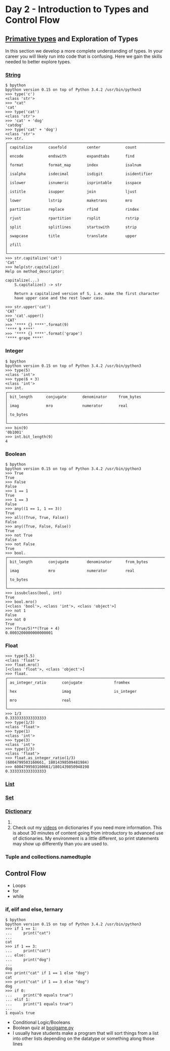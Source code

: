 # Day 2 - Introduction to Types and Control Flow
## [Primative types](https://docs.python.org/3.5/library/stdtypes.html) and Exploration of Types
In this section we develop a more complete understanding of types. In your career you will likely run into code that is confusing. Here we gain the skills needed to better explore types.

### [String](https://docs.python.org/3.5/library/string.html)
```
$ bpython
bpython version 0.15 on top of Python 3.4.2 /usr/bin/python3
>>> type('c')
<class 'str'>
>>> "cat"
'cat'
>>> type('cat')
<class 'str'>
>>> 'cat' + 'dog'
'catdog'
>>> type('cat' + 'dog')
<class 'str'>
>>> str.
┌──────────────────────────────────────────────────────────────────────────────────┐
│ capitalize       casefold         center           count                         │
│ encode           endswith         expandtabs       find                          │
│ format           format_map       index            isalnum                       │
│ isalpha          isdecimal        isdigit          isidentifier                  │
│ islower          isnumeric        isprintable      isspace                       │
│ istitle          isupper          join             ljust                         │
│ lower            lstrip           maketrans        mro                           │
│ partition        replace          rfind            rindex                        │
│ rjust            rpartition       rsplit           rstrip                        │
│ split            splitlines       startswith       strip                         │
│ swapcase         title            translate        upper                         │
│ zfill                                                                            │
└──────────────────────────────────────────────────────────────────────────────────┘
>>> str.capitalize('cat')
'Cat'
>>> help(str.capitalize)
Help on method_descriptor:

capitalize(...)
    S.capitalize() -> str
    
    Return a capitalized version of S, i.e. make the first character
    have upper case and the rest lower case.

>>> str.upper('cat')
'CAT'
>>> 'cat'.upper()
'CAT'
>>> '**** {} ****'.format(9)
'**** 9 ****'
>>> '**** {} ****'.format('grape')
'**** grape ****'
```
### Integer
```
$ bpython
bpython version 0.15 on top of Python 3.4.2 /usr/bin/python3
>>> type(5)
<class 'int'>
>>> type(6 + 3)
<class 'int'>
>>> int.
┌──────────────────────────────────────────────────────────────────────────────────┐
│ bit_length      conjugate       denominator     from_bytes                       │
│ imag            mro             numerator       real                             │
│ to_bytes                                                                         │
└──────────────────────────────────────────────────────────────────────────────────┘
>>> bin(9)
'0b1001'
>>> int.bit_length(9)
4
```
### Boolean
```
$ bpython
bpython version 0.15 on top of Python 3.4.2 /usr/bin/python3
>>> True
True
>>> False
False
>>> 1 == 1
True
>>> 1 == 3
False
>>> any((1 == 1, 1 == 3))
True
>>> all((True, True, False))
False
>>> any((True, False, False))
True
>>> not True
False
>>> not False
True
>>> bool.
┌──────────────────────────────────────────────────────────────────────────────────┐
│ bit_length       conjugate        denominator      from_bytes                    │
│ imag             mro              numerator        real                          │
│ to_bytes                                                                         │
└──────────────────────────────────────────────────────────────────────────────────┘
>>> issubclass(bool, int)
True
>>> bool.mro()
[<class 'bool'>, <class 'int'>, <class 'object'>]
>>> not 1
False
>>> not 0
True
>>> (True/5)**(True + 4)
0.0003200000000000001
```
### Float
```
>>> type(5.5)
<class 'float'>
>>> float.mro()
[<class 'float'>, <class 'object'>]
>>> float.
┌──────────────────────────────────────────────────────────────────────────────────┐
│ as_integer_ratio       conjugate              fromhex                            │
│ hex                    imag                   is_integer                         │
│ mro                    real                                                      │
└──────────────────────────────────────────────────────────────────────────────────┘
>>> 1/3
0.3333333333333333
>>> type(1/3)
<class 'float'>
>>> type(1)
<class 'int'>
>>> type(3)
<class 'int'>
>>> type(1/3)
<class 'float'>
>>> float.as_integer_ratio(1/3)
(6004799503160661, 18014398509481984)
>>> 6004799503160661/1801439850948198
0.3333333333333333
```
### [List](https://docs.python.org/3/tutorial/datastructures.html#lists)
### [Set](https://docs.python.org/3/tutorial/datastructures.html#sets)
### [Dictionary](https://docs.python.org/3/tutorial/datastructures.html#dictionaries)
1. 
2. Check out my [videos](https://www.youtube.com/watch?v=rtwAG8EdgDE&index=2&list=PL96V6k-MWWMhAXQmH0AJDKM6WnfpaCx4S) on dictionaries if you need more information. This is about 30 minutes of content going from introductory to advanced use of dictionaries. My environment is a little different, so print statements may show up differently than you are used to.

### Tuple and collections.namedtuple

## Control Flow
 - Loops
  - for
  - while

### if, elif and else, ternary
```
$ bpython
bpython version 0.15 on top of Python 3.4.2 /usr/bin/python3
>>> if 1 == 1:
...     print("cat")
...
cat
>>> if 1 == 3:
...     print("cat")
... else:
...     print("dog")
...
dog
>>> print("cat" if 1 == 1 else "dog")
cat
>>> print("cat" if 1 == 3 else "dog")
dog
>>> if 0:
...     print("0 equals true")
... elif 1:
...     print("1 equals true")
...
1 equals true
```
- Conditional Logic/Booleans
 - Boolean quiz at [boolgame.py](./example-files/boolgame.py)
 - I usually have students make a program that will sort things from a list into other lists depending on the datatype or something along those lines
